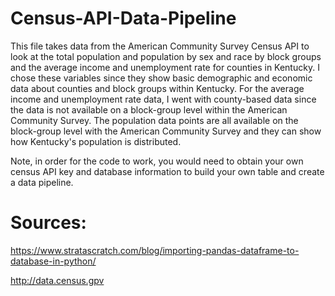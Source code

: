 # Census-API-Data-Pipeline

This file takes data from the American Community Survey Census API to look at the total population and population by sex and race by block groups and the average income and unemployment rate for counties in Kentucky. I chose these variables since they show basic demographic and economic data about counties and block groups within Kentucky. For the average income and unemployment rate data, I went with county-based data since the data is not available on a block-group level within the American Community Survey. The population data points are all available on the block-group level with the American Community Survey and they can show how Kentucky's population is distributed. 

Note, in order for the code to work, you would need to obtain your own census API key and database information to build your own table and create a data pipeline.

# Sources:
https://www.stratascratch.com/blog/importing-pandas-dataframe-to-database-in-python/

http://data.census.gpv
